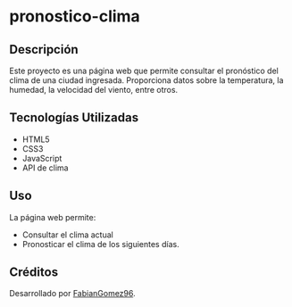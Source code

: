 # pronostico-clima

## Descripción
Este proyecto es una página web que permite consultar el pronóstico del clima de una ciudad ingresada. Proporciona datos sobre la temperatura, la humedad, la velocidad del viento, entre otros.

## Tecnologías Utilizadas
- HTML5
- CSS3
- JavaScript
- API de clima

## Uso
La página web permite:
- Consultar el clima actual
- Pronosticar el clima de los siguientes días.

## Créditos
Desarrollado por [FabianGomez96](https://github.com/FabianGomez96).
